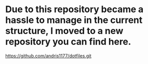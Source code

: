 # Due to this repository became a hassle to manage in the current structure, I moved to a new repository you can find here. 
https://github.com/andris1177/dotfiles.git
